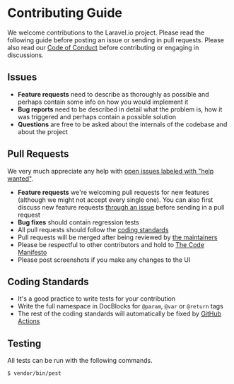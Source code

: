 # Contributing Guide

We welcome contributions to the Laravel.io project. Please read the following guide before posting an issue or sending
in pull requests. Please also read our [Code of Conduct](CODE_OF_CONDUCT.md) before contributing or engaging in
discussions.

## Issues

- **Feature requests** need to describe as thoroughly as possible and perhaps contain some info on how you would implement it
- **Bug reports** need to be described in detail what the problem is, how it was triggered and perhaps contain a possible solution
- **Questions** are free to be asked about the internals of the codebase and about the project

## Pull Requests

We very much appreciate any help with [open issues labeled with "help wanted"](https://github.com/laravelio/laravel.io/issues?q=is%3Aopen+is%3Aissue+label%3A%22help+wanted%22).

- **Feature requests** we're welcoming pull requests for new features (although we might not accept every single one). You can also first discuss new feature requests [through an issue](https://github.com/laravelio/laravel.io/issues/new) before sending in a pull request
- **Bug fixes** should contain regression tests
- All pull requests should follow the [coding standards](#coding-standards)
- Pull requests will be merged after being reviewed by [the maintainers](README.md#maintainers)
- Please be respectful to other contributors and hold to [The Code Manifesto](http://codemanifesto.com/)
- Please post screenshots if you make any changes to the UI

## Coding Standards

- It's a good practice to write tests for your contribution
- Write the full namespace in DocBlocks for `@param`, `@var` or `@return` tags
- The rest of the coding standards will automatically be fixed by [GitHub Actions](https://github.com/laravelio/laravel.io/actions)

## Testing

All tests can be run with the following commands.

    $ vendor/bin/pest
